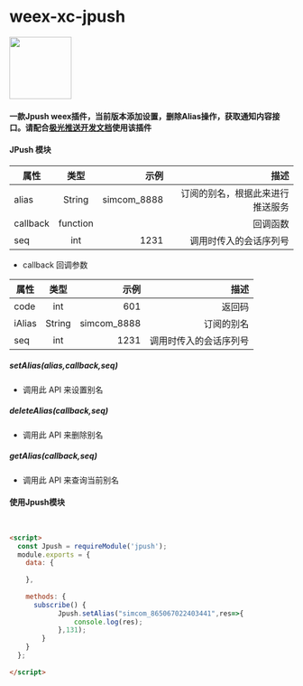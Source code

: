 # weex-xc-jpush

<img width="110" src="http://docs.jiguang.cn/img/logo.png"/>


#### 一款Jpush weex插件，当前版本添加设置，删除Alias操作，获取通知内容接口。请配合[极光推送开发文档](http://docs.jiguang.cn/jpush/guideline/intro/)使用该插件    


#### JPush 模块
| 属性       		| 类型	     	| 示例		  | 描述              |
| ------------- 	|:---------:	| -----:	  | ----------:      |
| alias         |String       |simcom_8888|订阅的别名，根据此来进行推送服务|
| callback      | function    |           |回调函数           |
|seq 				| int			| 1231       |调用时传入的会话序列号|

+ callback 回调参数

| 属性       		| 类型	     	| 示例		  | 描述              |
| ------------- 	|:---------:	| -----:	  | ----------:      |
| code         	|int        	|601		|返回码|
|iAlias    | String    	|simcom_8888|订阅的别名|
|seq 		| int			| 1231    |调用时传入的会话序列号|

#####  setAlias(alias,callback,seq)
+ 调用此 API 来设置别名

#####  deleteAlias(callback,seq)
+ 调用此 API 来删除别名

##### getAlias(callback,seq)
+ 调用此 API 来查询当前别名

#### 使用Jpush模块

``` html 


<script>
  const Jpush = requireModule('jpush');
  module.exports = {
    data: {
      
    },
    
    methods: {
      subscribe() {
			Jpush.setAlias("simcom_865067022403441",res=>{
				console.log(res);
			},131);
		}
	}
  };
  
</script>
```
